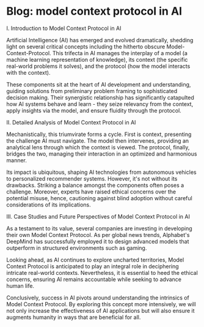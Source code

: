 # Blog: model context protocol in AI

I. Introduction to Model Context Protocol in AI

Artificial Intelligence (AI) has emerged and evolved dramatically, shedding light on several critical concepts including the hitherto obscure Model-Context-Protocol. This trifecta in AI manages the interplay of a model (a machine learning representation of knowledge), its context (the specific real-world problems it solves), and the protocol (how the model interacts with the context). 

These components sit at the heart of AI development and understanding, guiding solutions from preliminary problem framing to sophisticated decision making. Their synergistic relationship has significantly catapulted how AI systems behave and learn - they seize relevancy from the context, apply insights via the model, and ensure fluidity through the protocol.

II. Detailed Analysis of Model Context Protocol in AI

Mechanistically, this triumvirate forms a cycle. First is context, presenting the challenge AI must navigate. The model then intervenes, providing an analytical lens through which the context is viewed. The protocol, finally, bridges the two, managing their interaction in an optimized and harmonious manner. 

Its impact is ubiquitous, shaping AI technologies from autonomous vehicles to personalized recommender systems. However, it's not without its drawbacks. Striking a balance amongst the components often poses a challenge. Moreover, experts have raised ethical concerns over the potential misuse, hence, cautioning against blind adoption without careful considerations of its implications.

III. Case Studies and Future Perspectives of Model Context Protocol in AI

As a testament to its value, several companies are investing in developing their own Model Context Protocol. As per global news trends, Alphabet's DeepMind has successfully employed it to design advanced models that outperform in structured environments such as gaming.

Looking ahead, as AI continues to explore uncharted territories, Model Context Protocol is anticipated to play an integral role in deciphering intricate real-world contexts. Nevertheless, it is essential to heed the ethical concerns, ensuring AI remains accountable while seeking to advance human life. 

Conclusively, success in AI pivots around understanding the intrinsics of Model Context Protocol. By exploring this concept more intensively, we will not only increase the effectiveness of AI applications but will also ensure it augments humanity in ways that are beneficial for all.
